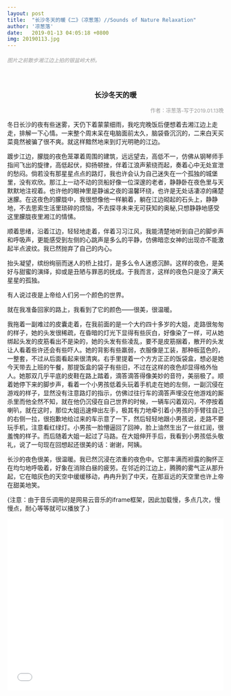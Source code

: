 ```yaml
---
layout: post
title:  "长沙冬天的暖《二》（凉葱落）//Sounds of Nature Relaxation"
author: '凉葱落'
date:   2019-01-13 04:05:18 +0800
img: 20190113.jpg
---
```

<h5 style="color:#999; font-size:12px;font-weight:300">图片之前散步湘江边上拍的银盆岭大桥。</h5>
<br>

<h3 style="text-align:center;">长沙冬天的暖</h3>
<p style="text-align:right; color:#999; font-size:12px;">作者：凉葱落-写于2019.01.13晚</p>

冬日长沙的夜有些迷雾，天仍下着蒙蒙细雨，我吃完晚饭后便想着去湘江边上走走，排解一下心情。一来整个周末呆在电脑面前太久，脑袋昏沉沉的，二来白天买菜竟然被骗了很不爽。就这样黯然地来到灯光明艳的江边。<br>

踱步江边，朦胧的夜色笼罩着周围的建筑，远远望去，高低不一，仿佛从钢琴师手指间飞出的旋律，高低起伏，抑扬顿挫，伴着江浪声萦绕而起，奏着心中无处宣泄的愁闷。倘若没有那星星点点的路灯，我也许会认为自己迷失在一个孤独的城堡里，没有欢欣。那江上一动不动的货船好像一位深邃的老者，静静卧在夜色里与天默默地注视着。也许他的眼神里是静谧之夜的温馨环绕，也许是无处话凄凉的痛楚迷朦。在这夜色的朦胧中，我很想像他一样躺着，躺在江边砌起的石头上，静静地，不去思索生活里琐碎的烦恼，不去探寻未来无可获知的奥秘,只想静静地感受这里朦胧夜里湘江的情愫。<br>

顺着思绪，沿着江边，轻轻地走着，伴着习习江风，我能清楚地听到自己的脚步声和呼吸声，更能感受到左侧的心跳声是多么的平静，仿佛暗恋女神的出现亦不能激起半点波纹。我已然抛弃了自己的内心。<br>

抬头凝望，缤纷绚丽而迷人的桥上挂灯，是多么令人迷惑沉醉。这样的夜色，是美好与甜蜜的演绎，抑或是丑陋与罪恶的抚成。于我而言，这样的夜色只是没了满天星星的孤独。<br>

有人说过夜是上帝给人们另一个颜色的世界。<br>

就在我准备回家的路上，我看到了它的颜色——很美，很温暖。<br>

我拖着一副难过的皮囊走着，在我前面的是一个大约四十多岁的大姐，走路很匆匆的样子，她的头发很稀疏，在昏暗的灯光下显得有些灰白，好像染了一样，可从她绑起头发的皮筋看出不是染的，她的头发有些凌乱，要不是皮筋捆着，散开的头发让人看着些许还会有些吓人。她的背影有些羸弱，衣服像是工装，那种板蓝色的，一整套，不过从后面看起来很清爽。右手里提着一个方方正正的饭袋盒，想必是她今天带去上班的午餐，那提饭盒的袋子有些旧，不过在这样的夜色却显得格外怡人。她那双几乎平底的皮鞋在路上踏着，滴答滴答得像美妙的音符，美丽极了。顺着她停下来的脚步声，看着一个小男孩低着头玩着手机走在她的左侧，一副沉侵在游戏的样子，显然没有注意路灯的指示，仿佛过往行车的滴答声埋没在他游戏的厮杀里而他全然不知，就在他仍沉侵在自己世界的时候，一辆车闪着双闪，不停按着喇叭，就在这时，那位大姐迅速伸出左手，极其有力地牵引着小男孩的手臂往自己的右侧一拉，很抱歉地给过来的车示意了一下，然后轻轻地跟小男孩说，走路不要玩手机，注意看红绿灯。小男孩一脸懵逼回了回神，脸上油然生出了一丝红润，很羞愧的样子。而后随着大姐一起过了马路。在大姐伸开手后，我看到小男孩低头敬礼，说了一句现在回想起还很美的话：谢谢，阿姨。<br>

长沙的夜色很美，很温暖。我已然沉浸在浓重的夜色中。它那丰满而袒露的胸怀正在均匀地呼吸着，好象在消除白昼的疲劳。在邻近的江边上，腾腾的雾气正从那升起，它在暗灰色的天空中缓缓移动，冉冉升到了中天，在那亘远的天空里也许上帝在甜美地笑。<br>


{注意：由于音乐调用的是网易云音乐的iframe框架，因此加载慢，多点几次，慢慢点，耐心等等就可以播放了.}
<iframe frameborder="0" src="//music.163.com/outchain/player?type=1&id=74636290&auto=1&height=430" allowfullscreen style="width:100%;height:400px"></iframe>

